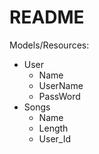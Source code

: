 # README

Models/Resources:

- User
  - Name
  - UserName
  - PassWord
- Songs
  - Name
  - Length
  - User_Id
